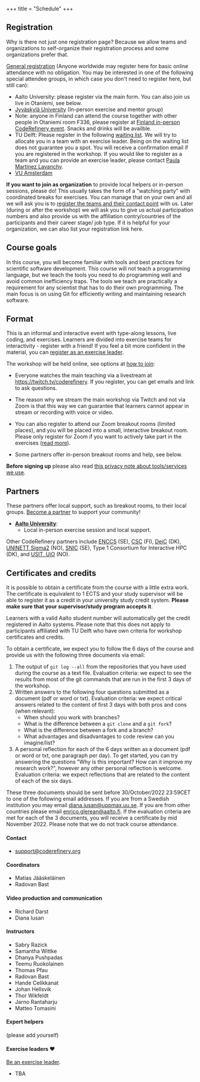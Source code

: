 +++
title = "Schedule"
+++

## Registration

Why is there not just one registration page? Because we allow teams and organizations
to self-organize their registration process and some organizations prefer that.

<div class="alert alert-info">

[General registration](https://indico.neic.no/event/226/) (Anyone worldwide may
register here for basic online attendance with no obligation.  You may
be interested in one of the following special attendee groups, in
which case you don't need to register here, but still can):
- Aalto University: please register via the main form. You can also join us live in Otaniemi, see below.
- [Jyväskylä University](https://indico.neic.no/event/233/) (In-person
  exercise and mentor group)
- Note: anyone in Finland can attend the course together with other people in Otaniemi room F336, please register at [Finland in-person CodeRefinery event](https://link.webropol.com/s/CR2022fall). Snacks and drinks will be availble.
- TU Delft: Please register in the following [waiting list](https://c.spotler.com/ct/m7/k1/b84Ar-ips1OhrZMd-JQS0tRRLJTB6SkaCKj2sqSkXzOsBjZ2K_byUpwohTfj9v7Y/BtnNfGfZjeEVZfL).
  We will try to allocate you in a team with an exercise leader. Being on the
  waiting list does not guarantee you a spot. You will receive a confirmation
  email if you are registered in the workshop. If you would like to register as
  a team and you can provide an exercise leader, please contact
  [Paula Martinez Lavanchy](mailto:p.m.martinezlavanchy@tudelft.nl).
- [VU Amsterdam](https://vu-nl.libcal.com/event/3901551)

</div>

**If you want to join as organization** to provide local helpers or
in-person sessions, please do!  This usually takes the form of a
"watching party" with coordinated breaks for exercises.  You can
manage that on your own and all
we will ask you is to [register the teams and their contact
point](https://indico.neic.no/event/226/registrations/124/) with us. Later
(during or after the workshop) we will ask you to give us actual participation
numbers and also provide us with the affiliation contry/countries of the
participants and their career stage/ job type.  If it is helpful for your
organization, we can also list your registration link here.


## Course goals

In this course, you will become familiar with tools and best practices
for scientific software development. This course will not teach a programming language, but we teach the tools you need
to do programming well and avoid common inefficiency traps.
The tools we teach are
practically a requirement for any scientist that has to do their own programming. The main
focus is on using Git for efficiently writing and maintaining research
software.

## Format

This is an informal and interactive event with type-along lessons,
live coding, and exercises. Learners are divided into exercise teams for
interactivity - register with a friend!  If you feel a bit more
confident in the material, you can [register as an exercise
leader](volunteer/).

The workshop will be held online, see options at [how to
join](join/):

* Everyone watches the main teaching via a livestream at
  <https://twitch.tv/coderefinery>.  If you
  register, you can get emails and link to ask questions.

* The reason why we stream the main workshop via Twitch and not via Zoom is
  that this way we can guarantee that learners cannot appear in stream or
  recording with voice or video.

* You can also register to attend our Zoom breakout rooms (limited
  places), and you will be placed into a small, interactive breakout
  room.  Please only register for Zoom if you want to actively take
  part in the exercises ([read more](join/)).

* Some partners offer in-person breakout rooms and help, see below.

**Before signing up** please also read
[this privacy note about tools/services we use](requirements/#privacy-and-tools-online-services).

## Partners

These partners offer local support, such as breakout rooms, to their
local groups.  [Become a
partner](https://coderefinery.org/organization/partners/) to support
your community!

- [**Aalto University**](https://scicomp.aalto.fi/):
  - Local in-person exercise session and local support.

Other CodeRefinery partners include [ENCCS](https://enccs.se/) (SE),
[CSC](https://csc.fi) (FI), [DeiC](https://www.deic.dk/) (DK), [UNINETT
Sigma2](https://www.sigma2.no/) (NO), [SNIC](https://snic.se/) (SE),
Type 1 Consortium for Interactive HPC (DK), and
[USIT, UiO](https://www.usit.uio.no/) (NO).


## Certificates and credits

It is possible to obtain a certificate from the course with a little extra work. 
The certificate is equivalent to 1 ECTS and your study supervisor will be able to register it as a credit in your university study credit system.
**Please make sure that your supervisor/study program accepts it**.

Learners with a valid Aalto student number will automatically get the credit registered in Aalto systems.
Please note that this does not apply to participants affiliated with TU Delft
who have own criteria for workshop certificates and credits.

To obtain a certificate, we expect you to follow the 6 days of the course and provide us with the following three documents via email:

1. The output of `git log --all` from the repositories that you have used during the course as a text file. Evaluation criteria: we expect to see the results from most of the git commands that are run in the first 3 days of the workshop.
2. Written answers to the following four questions submitted as a document (pdf or word or txt). Evaluation criteria: we expect critical answers related to the content of first 3 days with both pros and cons (when relevant):
    - When should you work with branches?
    - What is the difference between a `git clone` and a `git fork`?
    - What is the difference between a fork and a branch?
    - What advantages and disadvantages to code review can you imagine/list?
3. A personal reflection for each of the 6 days written as a document (pdf or word or txt, one paragraph per day). To get started, you can try answering the questions "Why is this important? How can it improve my research work?", however any other personal reflection is welcome. Evaluation criteria: we expect reflections that are related to the content of each of the six days.

These three documents should be sent before 30/October/2022 23:59CET to one of the following email addresses. If you are from a Swedish institution you may email diana.iusan@uppmax.uu.se. If you are from other countries please email enrico.glerean@aalto.fi. If the evaluation criteria are met for each of the 3 documents, you will receive a certificate by mid November 2022. Please note that we do not track course attendance.


#### Contact

- <support@coderefinery.org>


#### Coordinators

- Matias Jääskeläinen
- Radovan Bast


#### Video production and communication

- Richard Darst
- Diana Iusan


#### Instructors

- Sabry Razick
- Samantha Wittke
- Dhanya Pushpadas
- Teemu Ruokolainen
- Thomas Pfau
- Radovan Bast
- Hande Celikkanat
- Johan Hellsvik
- Thor Wikfeldt
- Jarno Rantaharju
- Matteo Tomasini


#### Expert helpers

(please add yourself)


#### Exercise leaders :heart:

[Be an exercise leader](volunteer/).

- TBA
